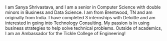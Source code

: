 I am Sanya Shrivastava, and I am a senior in Computer Science with double minors in Business and Data Science. I am from Brentwood, TN and am originally from India. I have completed 3 internships with Deloitte and am interested in going into Technology Consulting. My passion is in using business strategies to help solve technical problems. Outside of academics, I am an Ambassador for the Tickle College of Engineering! 